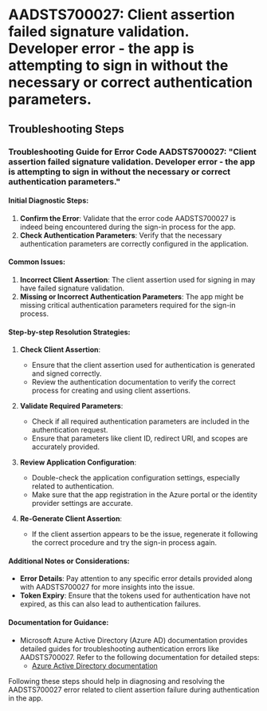 # AADSTS700027: Client assertion failed signature validation. Developer error - the app is attempting to sign in without the necessary or correct authentication parameters.


## Troubleshooting Steps
### Troubleshooting Guide for Error Code AADSTS700027: "Client assertion failed signature validation. Developer error - the app is attempting to sign in without the necessary or correct authentication parameters."

#### Initial Diagnostic Steps:
1. **Confirm the Error**: Validate that the error code AADSTS700027 is indeed being encountered during the sign-in process for the app.
2. **Check Authentication Parameters**: Verify that the necessary authentication parameters are correctly configured in the application.

#### Common Issues:
1. **Incorrect Client Assertion**: The client assertion used for signing in may have failed signature validation.
2. **Missing or Incorrect Authentication Parameters**: The app might be missing critical authentication parameters required for the sign-in process.

#### Step-by-step Resolution Strategies:
1. **Check Client Assertion**:
    - Ensure that the client assertion used for authentication is generated and signed correctly.
    - Review the authentication documentation to verify the correct process for creating and using client assertions.

2. **Validate Required Parameters**:
    - Check if all required authentication parameters are included in the authentication request.
    - Ensure that parameters like client ID, redirect URI, and scopes are accurately provided.

3. **Review Application Configuration**:
    - Double-check the application configuration settings, especially related to authentication.
    - Make sure that the app registration in the Azure portal or the identity provider settings are accurate.

4. **Re-Generate Client Assertion**:
    - If the client assertion appears to be the issue, regenerate it following the correct procedure and try the sign-in process again.

#### Additional Notes or Considerations:
- **Error Details**: Pay attention to any specific error details provided along with AADSTS700027 for more insights into the issue.
- **Token Expiry**: Ensure that the tokens used for authentication have not expired, as this can also lead to authentication failures.

#### Documentation for Guidance:
- Microsoft Azure Active Directory (Azure AD) documentation provides detailed guides for troubleshooting authentication errors like AADSTS700027. Refer to the following documentation for detailed steps:
  - [Azure Active Directory documentation](https://docs.microsoft.com/en-us/azure/active-directory/develop/authentication-error-codes)

Following these steps should help in diagnosing and resolving the AADSTS700027 error related to client assertion failure during authentication in the app.
